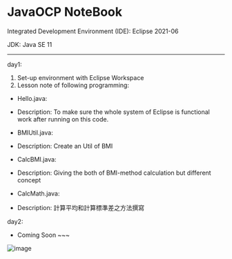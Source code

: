 # JavaOCP NoteBook
Integrated Development Environment (IDE): Eclipse 2021-06

JDK: Java SE 11

------------------------------------------------------------------------------
day1:
1. Set-up environment with Eclipse Workspace
2. Lesson note of following programming:
- Hello.java:
- Description: To make sure the whole system of Eclipse is functional work after running on this code.

- BMIUtil.java:
- Description: Create an Util of BMI

- CalcBMI.java:
- Description: Giving the both of BMI-method calculation but different concept

- CalcMath.java:
- Description: 計算平均和計算標準差之方法撰寫

day2: 
- Coming Soon ~~~



![image](https://user-images.githubusercontent.com/83496093/197315755-e25fed8a-5e11-420d-9f72-a5748a1fcd3b.png)

